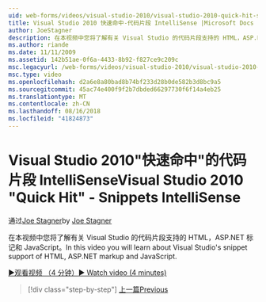 ```yaml
---
uid: web-forms/videos/visual-studio-2010/visual-studio-2010-quick-hit-snippets-intellisense
title: Visual Studio 2010 快速命中-代码片段 IntelliSense |Microsoft Docs
author: JoeStagner
description: 在本视频中您将了解有关 Visual Studio 的代码片段支持的 HTML，ASP.NET 标记和 JavaScript。
ms.author: riande
ms.date: 11/11/2009
ms.assetid: 142b51ae-0f6a-4433-8b92-f827ce9c209c
msc.legacyurl: /web-forms/videos/visual-studio-2010/visual-studio-2010-quick-hit-snippets-intellisense
msc.type: video
ms.openlocfilehash: d2a6e8a80bad8b74bf233d28b0de582b3d8bc9a5
ms.sourcegitcommit: 45ac74e400f9f2b7dbded66297730f6f14a4eb25
ms.translationtype: MT
ms.contentlocale: zh-CN
ms.lasthandoff: 08/16/2018
ms.locfileid: "41824873"
---
```

<a name="visual-studio-2010-quick-hit---snippets-intellisense"></a><span data-ttu-id="36bed-103">Visual Studio 2010"快速命中"的代码片段 IntelliSense</span><span class="sxs-lookup"><span data-stu-id="36bed-103">Visual Studio 2010 "Quick Hit" - Snippets IntelliSense</span></span>
====================
<span data-ttu-id="36bed-104">通过[Joe Stagner](https://github.com/JoeStagner)</span><span class="sxs-lookup"><span data-stu-id="36bed-104">by [Joe Stagner](https://github.com/JoeStagner)</span></span>

<span data-ttu-id="36bed-105">在本视频中您将了解有关 Visual Studio 的代码片段支持的 HTML，ASP.NET 标记和 JavaScript。</span><span class="sxs-lookup"><span data-stu-id="36bed-105">In this video you will learn about Visual Studio's snippet support of HTML, ASP.NET markup and JavaScript.</span></span>

[<span data-ttu-id="36bed-106">&#9654;观看视频 （4 分钟）</span><span class="sxs-lookup"><span data-stu-id="36bed-106">&#9654; Watch video (4 minutes)</span></span>](https://channel9.msdn.com/Blogs/ASP-NET-Site-Videos/visual-studio-2010-quick-hit-snippets-intellisense)

> [!div class="step-by-step"]
> [<span data-ttu-id="36bed-107">上一篇</span><span class="sxs-lookup"><span data-stu-id="36bed-107">Previous</span></span>](visual-studio-2010-quick-hit-websites-instead-of-web-projects.md)
